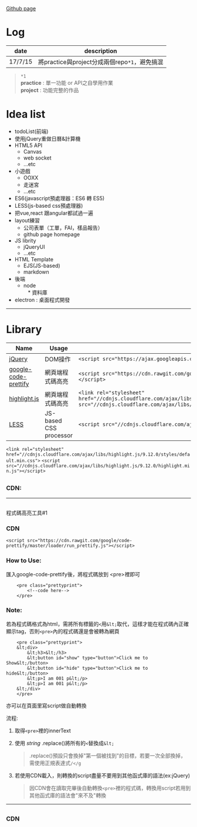[Github page](https://gb771011.github.io/myFrontEnd/)

# Log
date | description
--|--
17/7/15 | 將practice與project分成兩個repo`*1`，避免搞混

>`*1`       
**practice** : 單一功能 or API之自學用作業  
**project** : 功能完整的作品


# Idea list

* todoList(前端)
* 使用jQuery重做日曆&計算機
* HTML5 API
    * Canvas
    * web socket
    * ...etc
* 小遊戲
    * OOXX      
    * 走迷宮   
    * ...etc    
* ES6(javascript預處理器：ES6 轉 ES5)
* LESS(js-based css預處理器)
* 把vue,react 跟angular都試過一遍
* layout練習  
    * 公司表單（工單，FAI，樣品報告）     
    * github page homepage
* JS librity
    * jQueryUI
    * ...etc
* HTML Template
    * EJS(JS-based)
    * markdown
* 後端
    * node  
    * 資料庫   
* electron : 桌面程式開發

---

# Library

Name|Usage|CDN
--|--|--
[jQuery](https://jquery.com/)|DOM操作|`<script src="https://ajax.googleapis.com/ajax/libs/jquery/3.2.1/jquery.min.js"></script>`
[google-code-prettify](https://github.com/google/code-prettify)|網頁端程式碼高亮|`<script src="https://cdn.rawgit.com/google/code-prettify/master/loader/run_prettify.js"></script>`
[highlight.js](https://highlightjs.org/)|網頁端程式碼高亮|`<link rel="stylesheet" href="//cdnjs.cloudflare.com/ajax/libs/highlight.js/9.12.0/styles/default.min.css">``<script src="//cdnjs.cloudflare.com/ajax/libs/highlight.js/9.12.0/highlight.min.js"></script>`
[LESS](http://lesscss.org/#getting-started) | JS-based CSS processor|`<script src="//cdnjs.cloudflare.com/ajax/libs/less.js/2.7.2/less.min.js"></script>`

`<link rel="stylesheet" href="//cdnjs.cloudflare.com/ajax/libs/highlight.js/9.12.0/styles/default.min.css">`
`<script src="//cdnjs.cloudflare.com/ajax/libs/highlight.js/9.12.0/highlight.min.js"></script>`

## 

### CDN:

    

---

## 

程式碼高亮工具#1

### CDN

    <script src="https://cdn.rawgit.com/google/code-prettify/master/loader/run_prettify.js"></script>

### How to Use:

匯入google-code-prettify後，將程式碼放到 &lt;pre&gt;裡即可

        <pre class="prettyprint">
            <!--code here-->
        </pre>

### Note:

若為程式碼格式為html，需將所有標籤的`<`用`&lt;`取代，這樣才能在程式碼內正確顯示tag，否則`<pre>`內的程式碼還是會被轉為網頁


        <pre class="prettyprint">
        &lt;div>
            &lt;h3>&lt;/h3>
            &lt;button id="show" type="button">Click me to Show&lt;/button>
            &lt;button id="hide" type="button">Click me to hide&lt;/button>
            &lt;p>I am 001 p&lt;/p>
            &lt;p>I am 001 p&lt;/p>
        &lt;/div>
        </pre>

亦可以在頁面里寫script做自動轉換

流程:
    
1. 取得`<pre>`裡的innerText
2. 使用 _string_ .replace()將所有的`<`替換成`&lt;`

    >.replace()預設只會換掉"第一個被找到"的目標，若要一次全部換掉，需使用正規表達式`/</g`
    
3. 若使用CDN載入，則轉換的script盡量不要用到其他函式庫的語法(ex:jQuery)

    >因CDN會在讀取完畢後自動轉換`<pre>`裡的程式碼，轉換用script若用到其他函式庫的語法會"來不及"轉換


---
## 
### CDN
```

```